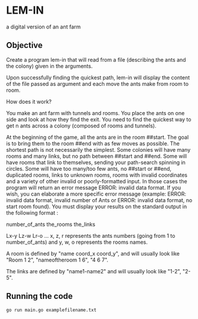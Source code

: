 # LEM-IN
a digital version of an ant farm

## Objective 

Create a program lem-in that will read from a file (describing the ants and the colony) given in the arguments.

Upon successfully finding the quickest path, lem-in will display the content of the file passed as argument and each move the ants make from room to room.

How does it work?

You make an ant farm with tunnels and rooms.
You place the ants on one side and look at how they find the exit.
You need to find the quickest way to get n ants across a colony (composed of rooms and tunnels).

At the beginning of the game, all the ants are in the room ##start. The goal is to bring them to the room ##end with as few moves as possible.
The shortest path is not necessarily the simplest.
Some colonies will have many rooms and many links, but no path between ##start and ##end.
Some will have rooms that link to themselves, sending your path-search spinning in circles. Some will have too many/too few ants, no ##start or ##end, duplicated rooms, links to unknown rooms, rooms with invalid coordinates and a variety of other invalid or poorly-formatted input. In those cases the program will return an error message ERROR: invalid data format. If you wish, you can elaborate a more specific error message (example: ERROR: invalid data format, invalid number of Ants or ERROR: invalid data format, no start room found).
You must display your results on the standard output in the following format :

number_of_ants
the_rooms
the_links

Lx-y Lz-w Lr-o ...
x, z, r represents the ants numbers (going from 1 to number_of_ants) and y, w, o represents the rooms names.

A room is defined by "name coord_x coord_y", and will usually look like "Room 1 2", "nameoftheroom 1 6", "4 6 7".

The links are defined by "name1-name2" and will usually look like "1-2", "2-5".

## Running the code

```go run main.go examplefilename.txt```